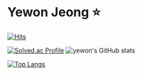 # Yewon Jeong ⭐
[![Hits](https://hits.seeyoufarm.com/api/count/incr/badge.svg?url=https%3A%2F%2Fgithub.com%2Fgardengo&count_bg=%23F3AA60&title_bg=%23EF6262&icon=&icon_color=%23E7E7E7&title=hits&edge_flat=false)](https://hits.seeyoufarm.com)

[![Solved.ac Profile](http://mazassumnida.wtf/api/v2/generate_badge?boj=jeongye001)](https://solved.ac/jeongye001/)
![yewon's GitHub stats](https://github-readme-stats.vercel.app/api?username=jeongye01&show_icons=true&theme=vue)


[![Top Langs](https://github-readme-stats.vercel.app/api/top-langs/?username=jeongye01&layout=compact)](https://github.com/jeongye01/github-readme-stats)

